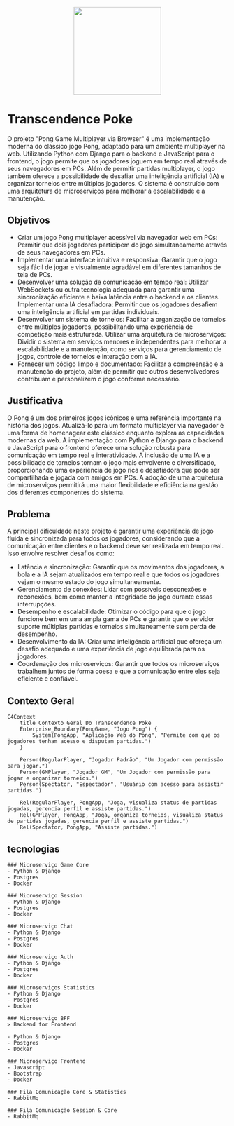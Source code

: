 
<p align="center">
    <img height="200" width="200" src="https://github.com/user-attachments/assets/8730e9b3-821e-4be7-82d5-de197e97d857" />
</p>

# Transcendence Poke
O projeto "Pong Game Multiplayer via Browser" é uma implementação moderna do clássico jogo Pong, adaptado para um ambiente multiplayer na web. Utilizando Python com Django para o backend e JavaScript para o frontend, o jogo permite que os jogadores joguem em tempo real através de seus navegadores em PCs. Além de permitir partidas multiplayer, o jogo também oferece a possibilidade de desafiar uma inteligência artificial (IA) e organizar torneios entre múltiplos jogadores. O sistema é construído com uma arquitetura de microserviços para melhorar a escalabilidade e a manutenção.

## Objetivos
- Criar um jogo Pong multiplayer acessível via navegador web em PCs: Permitir que dois jogadores participem do jogo simultaneamente através de seus navegadores em PCs.
- Implementar uma interface intuitiva e responsiva: Garantir que o jogo seja fácil de jogar e visualmente agradável em diferentes tamanhos de tela de PCs.
- Desenvolver uma solução de comunicação em tempo real: Utilizar WebSockets ou outra tecnologia adequada para garantir uma sincronização eficiente e baixa latência entre o backend e os clientes.
Implementar uma IA desafiadora: Permitir que os jogadores desafiem uma inteligência artificial em partidas individuais.
- Desenvolver um sistema de torneios: Facilitar a organização de torneios entre múltiplos jogadores, possibilitando uma experiência de competição mais estruturada.
Utilizar uma arquitetura de microserviços: Dividir o sistema em serviços menores e independentes para melhorar a escalabilidade e a manutenção, como serviços para gerenciamento de jogos, controle de torneios e interação com a IA.
- Fornecer um código limpo e documentado: Facilitar a compreensão e a manutenção do projeto, além de permitir que outros desenvolvedores contribuam e personalizem o jogo conforme necessário.

## Justificativa
O Pong é um dos primeiros jogos icônicos e uma referência importante na história dos jogos. Atualizá-lo para um formato multiplayer via navegador é uma forma de homenagear este clássico enquanto explora as capacidades modernas da web. A implementação com Python e Django para o backend e JavaScript para o frontend oferece uma solução robusta para comunicação em tempo real e interatividade. A inclusão de uma IA e a possibilidade de torneios tornam o jogo mais envolvente e diversificado, proporcionando uma experiência de jogo rica e desafiadora que pode ser compartilhada e jogada com amigos em PCs. A adoção de uma arquitetura de microserviços permitirá uma maior flexibilidade e eficiência na gestão dos diferentes componentes do sistema.

## Problema
A principal dificuldade neste projeto é garantir uma experiência de jogo fluida e sincronizada para todos os jogadores, considerando que a comunicação entre clientes e o backend deve ser realizada em tempo real. Isso envolve resolver desafios como:

- Latência e sincronização: Garantir que os movimentos dos jogadores, a bola e a IA sejam atualizados em tempo real e que todos os jogadores vejam o mesmo estado do jogo simultaneamente.
- Gerenciamento de conexões: Lidar com possíveis desconexões e reconexões, bem como manter a integridade do jogo durante essas interrupções.
- Desempenho e escalabilidade: Otimizar o código para que o jogo funcione bem em uma ampla gama de PCs e garantir que o servidor suporte múltiplas partidas e torneios simultaneamente sem perda de desempenho.
- Desenvolvimento da IA: Criar uma inteligência artificial que ofereça um desafio adequado e uma experiência de jogo equilibrada para os jogadores.
- Coordenação dos microserviços: Garantir que todos os microserviços trabalhem juntos de forma coesa e que a comunicação entre eles seja eficiente e confiável.

## Contexto Geral

```mermaid
C4Context
    title Contexto Geral Do Transcendence Poke
    Enterprise_Boundary(PongGame, "Jogo Pong") {
        System(PongApp, "Aplicação Web do Pong", "Permite com que os jogadores tenham acesso e disputam partidas.")
    }

    Person(RegularPlayer, "Jogador Padrão", "Um Jogador com permissão para jogar.")
    Person(GMPlayer, "Jogador GM", "Um Jogador com permissão para jogar e organizar torneios.")
    Person(Spectator, "Espectador", "Usuário com acesso para assistir partidas.")

    Rel(RegularPlayer, PongApp, "Joga, visualiza status de partidas jogadas, gerencia perfil e assiste partidas.")
    Rel(GMPlayer, PongApp, "Joga, organiza torneios, visualiza status de partidas jogadas, gerencia perfil e assiste partidas.")
    Rel(Spectator, PongApp, "Assiste partidas.")
```

## tecnologias

    ### Microserviço Game Core
    - Python & Django
    - Postgres
    - Docker
    
    ### Microserviço Session
    - Python & Django
    - Postgres
    - Docker
    
    ### Microserviço Chat
    - Python & Django
    - Postgres
    - Docker
    
    ### Microserviço Auth
    - Python & Django
    - Postgres
    - Docker
    
    ### Microserviços Statistics
    - Python & Django
    - Postgres
    - Docker
    
    ### Microserviço BFF
    > Backend for Frontend
    
    - Python & Django
    - Postgres
    - Docker
    
    ### Microserviço Frontend
    - Javascript
    - Bootstrap
    - Docker

    ### Fila Comunicação Core & Statistics
    - RabbitMq

    ### Fila Comunicação Session & Core
    - RabbitMq
